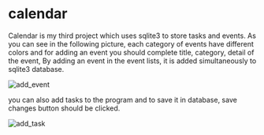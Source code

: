 # calendar
Calendar is my third project which uses sqlite3 to store tasks and events.
As you can see in the following picture, each category of events have different colors and for adding an event you should complete title, category, detail of the event, By adding an event in the event lists, it is added simultaneously to sqlite3 database. 

![add_event](https://github.com/ai-hamedan/calendar/assets/120589766/c84035a1-665a-4b6c-8718-bd95d18cf85c)







you can also add tasks to the program and to save it in database, save changes button should be clicked.

![add_task](https://github.com/ai-hamedan/calendar/assets/120589766/98a3a489-fc5d-4b50-ad28-2d34557bc43a)
